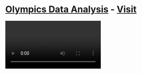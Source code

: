 # [Olympics Data Analysis](https://olympicsdata-analysisweb-app-c6gn3w8qdajvuzwjteng7x.streamlit.app/) - [Visit](https://olympicsdata-analysisweb-app-c6gn3w8qdajvuzwjteng7x.streamlit.app/) 
<video controls src="others/video/olympics_data_analysis_video.mp4" title="Title"></video>
